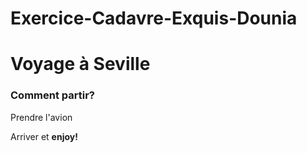 # Exercice-Cadavre-Exquis-Dounia
<h1> Voyage à Seville </h1>
<h3> Comment partir?</h3>
<p> Prendre l'avion </p>
 <p> Arriver et <strong> enjoy! <strong> <p>
 
